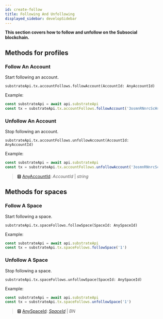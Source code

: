 ```yaml
---
id: create-follow
title: Following And Unfollowing
displayed_sidebar: developSidebar
---
```

**This section covers how to follow and unfollow on the Subsocial blockchain.**

## Methods for profiles

### Follow An Account

Start following an account.

```
substrateApi.tx.accountFollows.followAccount(AccountId: AnyAccountId)
```

Example: 

```typescript
const substrateApi = await api.substrateApi
const tx = substrateApi.tx.accountFollows.followAccount('3osmnRNnrcScHsgkTJH1xyBF5kGjpbWHsGrqM31BJpy4vwn8')
```

### Unfollow An Account

Stop following an account.

```
substrateApi.tx.accountFollows.unfollowAccount(AccountId: AnyAccountId)
```

Example: 

```typescript
const substrateApi = await api.substrateApi
const tx = substrateApi.tx.accountFollows.unfollowAccount('3osmnRNnrcScHsgkTJH1xyBF5kGjpbWHsGrqM31BJpy4vwn8')
```

> 🆃 [AnyAccountId](https://docs.subsocial.network/js-docs/js-sdk/modules.html#anyaccountid): *AccountId* | *string*

## Methods for spaces

### Follow A Space

Start following a space.

```
substrateApi.tx.spaceFollows.followSpace(SpaceId: AnySpaceId)
```

Example:

```typescript
const substrateApi = await api.substrateApi
const tx = substrateApi.tx.spaceFollows.followSpace('1')
```

### Unfollow A Space

Stop following a space.

```
substrateApi.tx.spaceFollows.unfollowSpace(SpaceId: AnySpaceId)
```

Example:

```typescript
const substrateApi = await api.substrateApi
const tx = substrateApi.tx.spaceFollows.unfollowSpace('1')
```

> 🆃 [AnySpaceId](https://docs.subsocial.network/js-docs/js-sdk/modules.html#anyspaceid): [*SpaceId*](https://docs.subsocial.network/js-docs/js-sdk/interfaces/interfaces.spaceid.html) | *BN*
